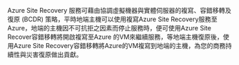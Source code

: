Azure Site Recovery 服務可藉由協調虛擬機器與實體伺服器的複寫、容錯移轉及復原 (BCDR) 策略，平時地端主機可以使用複寫Azure Site Recovery服務至 Azure，地端的主機因不可抗拒之因素而停止服務時，便可使用Azure Site Recover容錯移轉將開啟複寫至Azure 的VM來繼續服務，等地端主機復原後，使用Azure Site Recovery容錯移轉將Azure的VM複寫到地端的主機，為您的商務持續性與災害復原做出貢獻。
